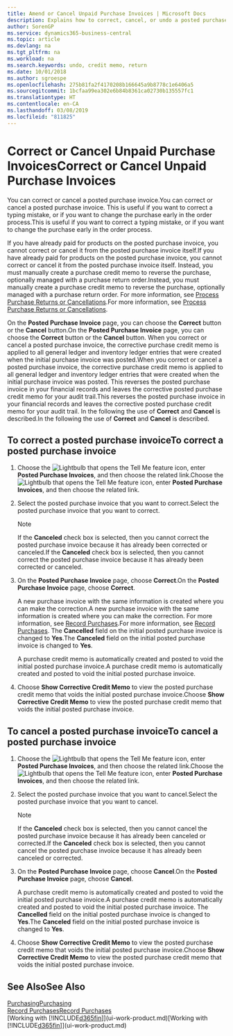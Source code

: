 ```yaml
---
title: Amend or Cancel Unpaid Purchase Invoices | Microsoft Docs
description: Explains how to correct, cancel, or undo a posted purchase invoice and automatically create a purchase credit memo.
author: SorenGP
ms.service: dynamics365-business-central
ms.topic: article
ms.devlang: na
ms.tgt_pltfrm: na
ms.workload: na
ms.search.keywords: undo, credit memo, return
ms.date: 10/01/2018
ms.author: sgroespe
ms.openlocfilehash: 275b81fa2f4170208b166645a9b8778c1e6406a5
ms.sourcegitcommit: 1bcfaa99ea302e6b84b8361ca02730b135557fc1
ms.translationtype: HT
ms.contentlocale: en-CA
ms.lasthandoff: 03/08/2019
ms.locfileid: "811825"
---
```

# <a name="correct-or-cancel-unpaid-purchase-invoices"></a><span data-ttu-id="fa59b-103">Correct or Cancel Unpaid Purchase Invoices</span><span class="sxs-lookup"><span data-stu-id="fa59b-103">Correct or Cancel Unpaid Purchase Invoices</span></span>
<span data-ttu-id="fa59b-104">You can correct or cancel a posted purchase invoice.</span><span class="sxs-lookup"><span data-stu-id="fa59b-104">You can correct or cancel a posted purchase invoice.</span></span> <span data-ttu-id="fa59b-105">This is useful if you want to correct a typing mistake, or if you want to change the purchase early in the order process.</span><span class="sxs-lookup"><span data-stu-id="fa59b-105">This is useful if you want to correct a typing mistake, or if you want to change the purchase early in the order process.</span></span>

<span data-ttu-id="fa59b-106">If you have already paid for products on the posted purchase invoice, you cannot correct or cancel it from the posted purchase invoice itself.</span><span class="sxs-lookup"><span data-stu-id="fa59b-106">If you have already paid for products on the posted purchase invoice, you cannot correct or cancel it from the posted purchase invoice itself.</span></span> <span data-ttu-id="fa59b-107">Instead, you must manually create a purchase credit memo to reverse the purchase, optionally managed with a purchase return order.</span><span class="sxs-lookup"><span data-stu-id="fa59b-107">Instead, you must manually create a purchase credit memo to reverse the purchase, optionally managed with a purchase return order.</span></span> <span data-ttu-id="fa59b-108">For more information, see [Process Purchase Returns or Cancellations](purchasing-how-process-purchase-returns-cancellations.md).</span><span class="sxs-lookup"><span data-stu-id="fa59b-108">For more information, see [Process Purchase Returns or Cancellations](purchasing-how-process-purchase-returns-cancellations.md).</span></span>

<span data-ttu-id="fa59b-109">On the **Posted Purchase Invoice** page, you can choose the **Correct** button or the **Cancel** button.</span><span class="sxs-lookup"><span data-stu-id="fa59b-109">On the **Posted Purchase Invoice** page, you can choose the **Correct** button or the **Cancel** button.</span></span> <span data-ttu-id="fa59b-110">When you correct or cancel a posted purchase invoice, the corrective purchase credit memo is applied to all general ledger and inventory ledger entries that were created when the initial purchase invoice was posted.</span><span class="sxs-lookup"><span data-stu-id="fa59b-110">When you correct or cancel a posted purchase invoice, the corrective purchase credit memo is applied to all general ledger and inventory ledger entries that were created when the initial purchase invoice was posted.</span></span> <span data-ttu-id="fa59b-111">This reverses the posted purchase invoice in your financial records and leaves the corrective posted purchase credit memo for your audit trail.</span><span class="sxs-lookup"><span data-stu-id="fa59b-111">This reverses the posted purchase invoice in your financial records and leaves the corrective posted purchase credit memo for your audit trail.</span></span> <span data-ttu-id="fa59b-112">In the following the use of **Correct** and **Cancel** is described.</span><span class="sxs-lookup"><span data-stu-id="fa59b-112">In the following the use of **Correct** and **Cancel** is described.</span></span>

## <a name="to-correct-a-posted-purchase-invoice"></a><span data-ttu-id="fa59b-113">To correct a posted purchase invoice</span><span class="sxs-lookup"><span data-stu-id="fa59b-113">To correct a posted purchase invoice</span></span>
1. <span data-ttu-id="fa59b-114">Choose the ![Lightbulb that opens the Tell Me feature](media/ui-search/search_small.png "Tell me what you want to do") icon, enter **Posted Purchase Invoices**, and then choose the related link.</span><span class="sxs-lookup"><span data-stu-id="fa59b-114">Choose the ![Lightbulb that opens the Tell Me feature](media/ui-search/search_small.png "Tell me what you want to do") icon, enter **Posted Purchase Invoices**, and then choose the related link.</span></span>  
2. <span data-ttu-id="fa59b-115">Select the posted purchase invoice that you want to correct.</span><span class="sxs-lookup"><span data-stu-id="fa59b-115">Select the posted purchase invoice that you want to correct.</span></span>  

    > [!NOTE]  
    >   <span data-ttu-id="fa59b-116">If the **Canceled** check box is selected, then you cannot correct the posted purchase invoice because it has already been corrected or canceled.</span><span class="sxs-lookup"><span data-stu-id="fa59b-116">If the **Canceled** check box is selected, then you cannot correct the posted purchase invoice because it has already been corrected or canceled.</span></span>
3. <span data-ttu-id="fa59b-117">On the **Posted Purchase Invoice** page, choose **Correct**.</span><span class="sxs-lookup"><span data-stu-id="fa59b-117">On the **Posted Purchase Invoice** page, choose **Correct**.</span></span>

    <span data-ttu-id="fa59b-118">A new purchase invoice with the same information is created where you can make the correction.</span><span class="sxs-lookup"><span data-stu-id="fa59b-118">A new purchase invoice with the same information is created where you can make the correction.</span></span> <span data-ttu-id="fa59b-119">For more information, see [Record Purchases](purchasing-how-record-purchases.md).</span><span class="sxs-lookup"><span data-stu-id="fa59b-119">For more information, see [Record Purchases](purchasing-how-record-purchases.md).</span></span> <span data-ttu-id="fa59b-120">The **Cancelled** field on the initial posted purchase invoice is changed to **Yes**.</span><span class="sxs-lookup"><span data-stu-id="fa59b-120">The **Canceled** field on the initial posted purchase invoice is changed to **Yes**.</span></span>

    <span data-ttu-id="fa59b-121">A purchase credit memo is automatically created and posted to void the initial posted purchase invoice.</span><span class="sxs-lookup"><span data-stu-id="fa59b-121">A purchase credit memo is automatically created and posted to void the initial posted purchase invoice.</span></span>
4. <span data-ttu-id="fa59b-122">Choose **Show Corrective Credit Memo** to view the posted purchase credit memo that voids the initial posted purchase invoice.</span><span class="sxs-lookup"><span data-stu-id="fa59b-122">Choose **Show Corrective Credit Memo** to view the posted purchase credit memo that voids the initial posted purchase invoice.</span></span>

## <a name="to-cancel-a-posted-purchase-invoice"></a><span data-ttu-id="fa59b-123">To cancel a posted purchase invoice</span><span class="sxs-lookup"><span data-stu-id="fa59b-123">To cancel a posted purchase invoice</span></span>
1. <span data-ttu-id="fa59b-124">Choose the ![Lightbulb that opens the Tell Me feature](media/ui-search/search_small.png "Tell me what you want to do") icon, enter **Posted Purchase Invoices**, and then choose the related link.</span><span class="sxs-lookup"><span data-stu-id="fa59b-124">Choose the ![Lightbulb that opens the Tell Me feature](media/ui-search/search_small.png "Tell me what you want to do") icon, enter **Posted Purchase Invoices**, and then choose the related link.</span></span>  
2. <span data-ttu-id="fa59b-125">Select the posted purchase invoice that you want to cancel.</span><span class="sxs-lookup"><span data-stu-id="fa59b-125">Select the posted purchase invoice that you want to cancel.</span></span>

    > [!NOTE]  
    >   <span data-ttu-id="fa59b-126">If the **Canceled** check box is selected, then you cannot cancel the posted purchase invoice because it has already been canceled or corrected.</span><span class="sxs-lookup"><span data-stu-id="fa59b-126">If the **Canceled** check box is selected, then you cannot cancel the posted purchase invoice because it has already been canceled or corrected.</span></span>
3. <span data-ttu-id="fa59b-127">On the **Posted Purchase Invoice** page, choose **Cancel**.</span><span class="sxs-lookup"><span data-stu-id="fa59b-127">On the **Posted Purchase Invoice** page, choose **Cancel**.</span></span>

    <span data-ttu-id="fa59b-128">A purchase credit memo is automatically created and posted to void the initial posted purchase invoice.</span><span class="sxs-lookup"><span data-stu-id="fa59b-128">A purchase credit memo is automatically created and posted to void the initial posted purchase invoice.</span></span> <span data-ttu-id="fa59b-129">The **Cancelled** field on the initial posted purchase invoice is changed to **Yes**.</span><span class="sxs-lookup"><span data-stu-id="fa59b-129">The **Canceled** field on the initial posted purchase invoice is changed to **Yes**.</span></span>
4. <span data-ttu-id="fa59b-130">Choose **Show Corrective Credit Memo** to view the posted purchase credit memo that voids the initial posted purchase invoice.</span><span class="sxs-lookup"><span data-stu-id="fa59b-130">Choose **Show Corrective Credit Memo** to view the posted purchase credit memo that voids the initial posted purchase invoice.</span></span>

## <a name="see-also"></a><span data-ttu-id="fa59b-131">See Also</span><span class="sxs-lookup"><span data-stu-id="fa59b-131">See Also</span></span>
[<span data-ttu-id="fa59b-132">Purchasing</span><span class="sxs-lookup"><span data-stu-id="fa59b-132">Purchasing</span></span>](purchasing-manage-purchasing.md)  
[<span data-ttu-id="fa59b-133">Record Purchases</span><span class="sxs-lookup"><span data-stu-id="fa59b-133">Record Purchases</span></span>](purchasing-how-record-purchases.md)  
<span data-ttu-id="fa59b-134">[Working with [!INCLUDE[d365fin](includes/d365fin_md.md)]](ui-work-product.md)</span><span class="sxs-lookup"><span data-stu-id="fa59b-134">[Working with [!INCLUDE[d365fin](includes/d365fin_md.md)]](ui-work-product.md)</span></span>
